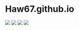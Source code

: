 # Haw67.github.io
![](https://www.essence.com/wp-content/uploads/2016/12/1481579907/IMG_8283.GIF?width=600)
![](https://i.pinimg.com/originals/84/a1/1e/84a11e84a87efe44586eb9c01a5cf138.jpg)
![](https://th.bing.com/th/id/R.c9c9904d93d37519ff2dc20a5d49822d?rik=%2b8eGxeUiX6ieLw&riu=http%3a%2f%2fstatic6.businessinsider.com%2fimage%2f56055b87dd0895cb7b8b4645-2400%2felon-musk-387.jpg&ehk=yx7rWOWwuAqxzomXOnkBGh%2bBSK18QWQB8ZwlnXvYDrw%3d&risl=&pid=ImgRaw&r=0)
![](https://files.hodoor.world/main/370a96a3-cc0c-4834-b3cb-207b44ba4820.jpg)
